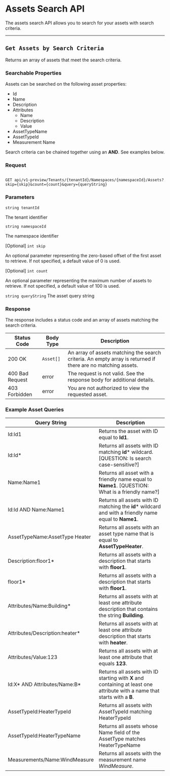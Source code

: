# Assets Search API
The assets search API allows you to search for your assets with search criteria.

***
## `Get Assets by Search Criteria` 
Returns an array of assets that meet the search criteria.

### Searchable Properties
Assets can be searched on the following asset properties:

- Id
- Name
- Description
- Attributes
  - Name
  - Description
  - Value
- AssetTypeName
- AssetTypeId
- Measurement Name

Search criteria can be chained together using an **AND**. See examples below. 


### Request 
```text 

GET api/v1-preview/Tenants/{tenantId}/Namespaces/{namespaceId}/Assets?skip={skip}&count={count}&query={queryString} 

```

### Parameters  
`string tenantId` 

The tenant identifier

`string namespaceId` 

The namespace identifier

[Optional] `int skip` 

An optional parameter representing the zero-based offset of the first asset to retrieve. If not specified, a default value of 0 is used.

[Optional] `int count` 

An optional parameter representing the maximum number of assets to retrieve. If not specified, a default value of 100 is used.

`string queryString`
The asset query string

### Response 
The response includes a status code and an array of assets matching the search criteria.

| Status Code | Body Type | Description |
|--|--|--|
| 200 OK | `Asset[]` | An array of assets matching the search criteria. An empty array is returned if there are no matching assets. |
| 400 Bad Request | error | The request is not valid. See the response body for additional details. |
| 403 Forbidden | error | You are not authorized to view the requested asset. |

### Example Asset Queries

| Query String                   | Description                                                  |
| ------------------------------ | ------------------------------------------------------------ |
| Id:Id1                         | Returns the asset with ID equal to **Id1**.                  |
| Id:Id*                         | Returns all assets with ID matching **id*** wildcard. [QUESTION: Is search case-sensitive?] |
| Name:Name1                     | Returns all asset with a friendly name equal to **Name1**. [QUESTION: What is a friendly name?] |
| Id:Id AND Name:Name1           | Returns all assets with ID matching the **id*** wildcard and with a friendly name equal to **Name1**. |
| AssetTypeName:AssetType Heater | Returns all assets with an asset type name that is equal to **AssetTypeHeater**. |
| Description:floor1*            | Returns all assets with a description that starts with **floor1**. |
| floor1*                        | Returns all assets with a description that starts with **floor1**. |
| Attributes/Name:Building*      | Returns all assets with at least one attribute description that contains the string **Building**. |
| Attributes/Description:heater* | Returns all assets with at least one attribute description that starts with **heater**. |
| Attributes/Value:123           | Returns all assets with at least one attribute that equals **123**. |
| Id:X* AND Attributes/Name:B*   | Returns all assets with ID starting with **X** and containing at least one attribute with a name that starts with a **B**. |
| AssetTypeId:HeaterTypeId | Returns all assets with AssetTypeId matching HeaterTypeId |
| AssetTypeId:HeaterTypeName | Returns all assets whose Name field of the AssetType matches HeaterTypeName |
| Measurements/Name:WindMeasure | Returns all assets with the measurement name *WindMeasure*. |


